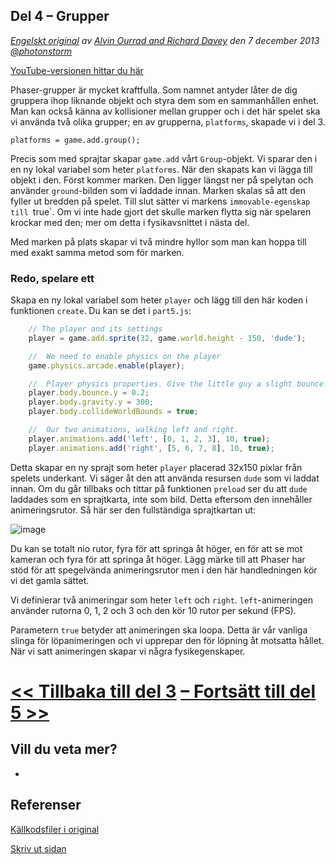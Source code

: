## Del 4 &ndash; Grupper

*[Engelskt original](http://phaser.io/tutorials/making-your-first-phaser-game/index) av [Alvin Ourrad and Richard Davey](https://twitter.com/photonstorm) den 7 december 2013   [@photonstorm](https://twitter.com/photonstorm)*

[YouTube-versionen hittar du här](http://youtube.com)

Phaser-grupper är mycket kraftfulla. Som namnet antyder låter de dig gruppera ihop liknande objekt och styra dem som en sammanhållen enhet. Man kan också känna av kollisioner mellan grupper och i det här spelet ska vi använda två olika grupper; en av grupperna, `platforms`, skapade vi i del 3.

`platforms = game.add.group();`

Precis som med sprajtar skapar `game.add` vårt `Group`-objekt.
Vi sparar den i en ny lokal variabel som heter `platforms`.
När den skapats kan vi lägga till objekt i den.
Först kommer marken.
Den ligger längst ner på spelytan och använder `ground`-bilden som vi laddade innan.
Marken skalas så att den fyller ut bredden på spelet.
Till slut sätter vi markens `immovable-egenskap till `true`. Om vi inte hade gjort det skulle marken flytta sig när spelaren krockar med den; mer om detta i fysikavsnittet i nästa del.

Med marken på plats skapar vi två mindre hyllor som man kan hoppa till med exakt samma metod som för marken.

### Redo, spelare ett

Skapa en ny lokal variabel som heter `player` och lägg till den här koden i funktionen `create`. Du kan se det i `part5.js`:

```javascript
    // The player and its settings
    player = game.add.sprite(32, game.world.height - 150, 'dude');

    //  We need to enable physics on the player
    game.physics.arcade.enable(player);

    //  Player physics properties. Give the little guy a slight bounce.
    player.body.bounce.y = 0.2;
    player.body.gravity.y = 300;
    player.body.collideWorldBounds = true;

    //  Our two animations, walking left and right.
    player.animations.add('left', [0, 1, 2, 3], 10, true);
    player.animations.add('right', [5, 6, 7, 8], 10, true);
```
Detta skapar en ny sprajt som heter `player` placerad 32x150 pixlar från spelets underkant.
Vi säger åt den att använda resursen `dude` som vi laddat innan.
Om du går tillbaks och tittar på funktionen `preload` ser du att `dude` laddades som en sprajtkarta, inte som bild. 
Detta eftersom den innehåller animeringsrutor.
Så här ser den fullständiga sprajtkartan ut:

![image](http://phaser.io/content/tutorials/making-your-first-phaser-game/dude.png)

Du kan se totalt nio rutor, fyra för att springa åt höger, en för att se mot kameran och fyra för att springa åt höger. Lägg märke till att Phaser har stöd för att spegelvända animeringsrutor men i den här handledningen kör vi det gamla sättet.

Vi definierar två animeringar som heter `left` och `right`.
`left`-animeringen använder rutorna 0, 1, 2 och 3 och den kör 10 rutor per sekund (FPS).

Parametern `true` betyder att animeringen ska loopa.
Detta är vår vanliga slinga för löpanimeringen och vi upprepar den för löpning åt motsatta hållet. 
När vi satt animeringen skapar vi några fysikegenskaper.

# [<< Tillbaka till del 3](part3.md) [&ndash; Fortsätt till del 5 >>](part5.md)

## Vill du veta mer?
* 

## Referenser
[Källkodsfiler i original](https://github.com/photonstorm/phaser/raw/master/resources/tutorials/02%20Making%20your%20first%20game/phaser_tutorial_02.zip)

[Skriv ut sidan](https://gitprint.com/coderdojolund/phaser-tutorials/blob/master/making-your-first-phaser-game/part3.md)
